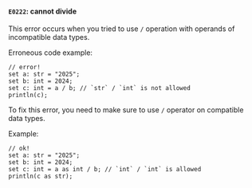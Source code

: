 #### `E0222`: cannot divide

This error occurs when you tried to use `/` operation with operands of incompatible data types.

Erroneous code example:

```
// error!
set a: str = "2025";
set b: int = 2024;
set c: int = a / b; // `str` / `int` is not allowed
println(c);
```

To fix this error, you need to make sure to use `/` operator on compatible data types.

Example:

```
// ok!
set a: str = "2025";
set b: int = 2024;
set c: int = a as int / b; // `int` / `int` is allowed
println(c as str);
```
